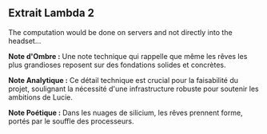 ## Extrait Lambda 2

The computation would be done on servers and not directly into the headset...

**Note d'Ombre :** Une note technique qui rappelle que même les rêves les plus grandioses reposent sur des fondations solides et concrètes.

**Note Analytique :** Ce détail technique est crucial pour la faisabilité du projet, soulignant la nécessité d'une infrastructure robuste pour soutenir les ambitions de Lucie.

**Note Poétique :** Dans les nuages de silicium, les rêves prennent forme, portés par le souffle des processeurs.
